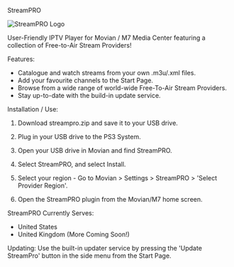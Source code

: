 StreamPRO

![StreamPRO Logo](/movian-plugin-StreamPro/logo.png)


User-Friendly IPTV Player for Movian / M7 Media Center featuring a collection of Free-to-Air Stream Providers!

Features:
* Catalogue and watch streams from your own .m3u/.xml files.
* Add your favourite channels to the Start Page.
* Browse from a wide range of world-wide Free-To-Air Stream Providers.
* Stay up-to-date with the build-in update service.

Installation / Use:
1) Download streampro.zip and save it to your USB drive.

2) Plug in your USB drive to the PS3 System.

3) Open your USB drive in Movian and find StreamPRO.

4) Select StreamPRO, and select Install.

5) Select your region - Go to Movian > Settings > StreamPRO > 'Select Provider Region'.

6) Open the StreamPRO plugin from the Movian/M7 home screen.

StreamPRO Currently Serves:
* United States
* United Kingdom
(More Coming Soon!)

Updating:
Use the built-in updater service by pressing the 'Update StreamPro' button in the side menu from the Start Page. 
